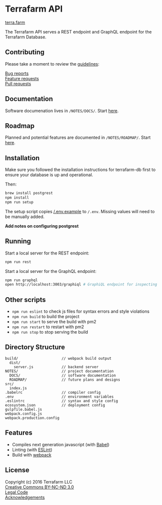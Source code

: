 # Terrafarm API

[terra.farm][301]

The Terrafarm API serves a REST endpoint and GraphQL endpoint for the Terrafarm Database.

## Contributing

Please take a moment to review the [guidelines][200]:

[Bug reports][201]  
[Feature requests][202]  
[Pull requests][203]

## Documentation

Software documenation lives in `/NOTES/DOCS/`. Start [here][205].

## Roadmap

Planned and potential features are documented in `/NOTES/ROADMAP/`. Start [here][206].

## Installation

Make sure you followed the installation instructions for terrafarm-db first to ensure your database is up and operational.

Then:

```bash
brew install postgrest
npm install
npm run setup
```
The setup script copies [/.env.example][101] to `/.env`. Missing values will need to be manually added.

**Add notes on configuring postgrest**

## Running

Start a local server for the REST endpoint:

```bash
npm run rest
```

Start a local server for the GraphQL endpoint:

```bash
npm run graphql
open http://localhost:3003/graphiql # GraphiQL endpoint for inspecting the schema
```

## Other scripts

* `npm run eslint` to check js files for syntax errors and style violations  
* `npm run build` to build the project  
* `npm run start` to serve the build with pm2  
* `npm run restart` to restart with pm2  
* `npm run stop` to stop serving the build

## Directory Structure

```
build/                    // webpack build output
  dist/
    server.js             // backend server
NOTES/                    // project documentation
  DOCS/                   // software documentation
  ROADMAP/                // future plans and designs
src/
  index.js
.babelrc                  // compiler config
.env                      // environment variables
.eslintrc                 // syntax and style config
ecosystem.json            // deployment config
gulpfile.babel.js
webpack.config.js
webpack.production.config
```

## Features

* Compiles next generation javascript (with [Babel][402])
* Linting (with [ESLint][403])
* Build with [webpack][404]

## License

Copyright (c) 2016 Terrafarm LLC  
[Creative Commons BY-NC-ND 3.0][400]  
[Legal Code][100]  
[Acknowledgements][204]


[100]: ./LICENSE.md
[101]: ./.env.example
[200]: ./NOTES/CONTRIBUTING.md
[201]: ./NOTES/CONTRIBUTING.md#bugs
[202]: ./NOTES/CONTRIBUTING.md#features
[203]: ./NOTES/CONTRIBUTING.md#pull-requests
[204]: ./NOTES/ACKNOWLEDGEMENTS.md
[205]: ./NOTES/DOCS/README.md
[206]: ./NOTES/ROADMAP/README.md
[300]: https://terra.farm/
[301]: https://terra.farm/pages/about
[400]: https://creativecommons.org/licenses/by-nc-nd/3.0/
[401]: https://facebook.github.io/react/
[402]: https://babeljs.io/
[403]: http://eslint.org/
[404]: https://webpack.github.io/
[405]: http://mochajs.org/
[406]: http://chaijs.com/
[407]: http://sinonjs.org/
